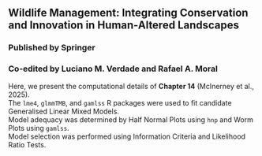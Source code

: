 ## Wildlife Management: Integrating Conservation and Innovation in Human-Altered Landscapes

### Published by Springer
### Co-edited by Luciano M. Verdade and Rafael A. Moral

Here, we present the computational details of __Chapter 14__ (McInerney et al., 2025).    
The `lme4`, `glmmTMB`, and `gamlss` R packages were used to fit candidate Generalised Linear Mixed Models.      
Model adequacy was determined by Half Normal Plots using `hnp` and Worm Plots using `gamlss`.   
Model selection was performed using Information Criteria and Likelihood Ratio Tests.    
